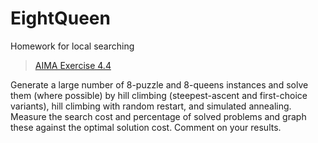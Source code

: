# EightQueen
Homework for local searching
> [AIMA Exercise 4.4](https://aimacode.github.io/aima-exercises/advanced-search-exercises/ex_4/#) 

Generate a large number of 8-puzzle and 8-queens instances and solve them (where possible) by hill climbing (steepest-ascent and first-choice variants), hill climbing with random restart, and simulated annealing. Measure the search cost and percentage of solved problems and graph these against the optimal solution cost. Comment on your results.
